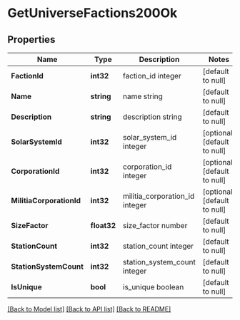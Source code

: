 # GetUniverseFactions200Ok

## Properties
Name | Type | Description | Notes
------------ | ------------- | ------------- | -------------
**FactionId** | **int32** | faction_id integer | [default to null]
**Name** | **string** | name string | [default to null]
**Description** | **string** | description string | [default to null]
**SolarSystemId** | **int32** | solar_system_id integer | [optional] [default to null]
**CorporationId** | **int32** | corporation_id integer | [optional] [default to null]
**MilitiaCorporationId** | **int32** | militia_corporation_id integer | [optional] [default to null]
**SizeFactor** | **float32** | size_factor number | [default to null]
**StationCount** | **int32** | station_count integer | [default to null]
**StationSystemCount** | **int32** | station_system_count integer | [default to null]
**IsUnique** | **bool** | is_unique boolean | [default to null]

[[Back to Model list]](../README.md#documentation-for-models) [[Back to API list]](../README.md#documentation-for-api-endpoints) [[Back to README]](../README.md)


